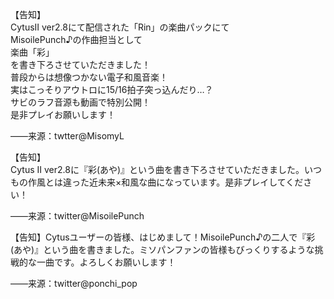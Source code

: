 【告知】   
CytusⅡ ver2.8にて配信された「Rin」の楽曲パックにて  
MisoilePunch♪の作曲担当として  
楽曲「彩」  
を書き下ろさせていただきました！  
普段からは想像つかない電子和風音楽！  
実はこっそりアウトロに15/16拍子突っ込んだり…？  
サビのラフ音源も動画で特別公開！  
是非プレイお願いします！  
  
——来源：twtter@MisomyL

【告知】  
Cytus Ⅱ ver2.8に『彩(あや)』という曲を書き下ろさせていただきました。いつもの作風とは違った近未来×和風な曲になっています。是非プレイしてください！  

——来源：twitter@MisoilePunch

【告知】Cytusユーザーの皆様、はじめまして！MisoilePunch♪の二人で『彩(あや)』という曲を書きました。ミソパンファンの皆様もびっくりするような挑戦的な一曲です。よろしくお願いします！  

——来源：twitter@ponchi_pop
